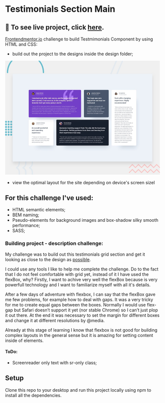 
# Testimonials Section Main

## 🎥 To see live project, click [here](https://szymonrojek.github.io/testimonials-flexBox-section-main/).

[Frontendmentor.io](https://www.frontendmentor.io/dashboard) challenge to build Testmimonials Component by using HTML and CSS:

* build out the project to the designs inside the design folder;

![Design preview for the Testimonials grid section coding challenge](./design/desktop-preview.jpg)
* view the optimal layout for the site depending on device's screen sizel


## **For this challenge I've used:**
* HTML semantic elements;
* BEM naming;
* Pseudo-elements for background images and box-shadow silky smooth performance;
* SASS;


### Building project - description challenge:

My challenge was to build out this testimonials grid section and get it looking as close to the design as [possible](https://www.frontendmentor.io/challenges/testimonials-grid-section-Nnw6J7Un7).

I could use any tools I like to help me complete the challenge. Do to the fact that I do not feel comfortable with grid yet, instead of it I have used the flexBox, why? Firstly, I want to achive very well the flexBox because is very powerfull technology and I want to familiarize myself with all it's details.

After a few days of adventure with flexbox, I can say that the flexBox gave me few problems, for example how to deal with gaps. It was a very tricky for me to create equal gaps between the boxes. Normally I would use flex-gap but Safari doesn’t support it yet (nor stable Chrome) so I can’t just plop it out there. At the end it was necessary to set the margin for different boxes and change it at different resolutions by @media.

Already at this stage of learning I know that flexbox is not good for building complex layouts in the general sense but it is amazing for setting content inside of elements. 

#### **ToDo:**
- Screenreader only text with sr-only class;

## Setup

Clone this repo to your desktop and run this project locally using npm to install all the dependencies.